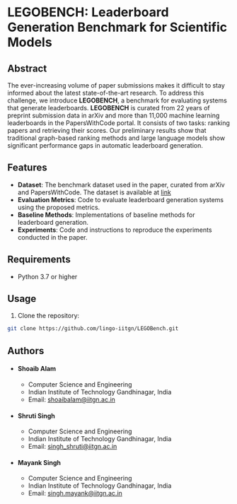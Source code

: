 # LEGOBENCH: Leaderboard Generation Benchmark for Scientific Models

<!-- ![GitHub](https://img.shields.io/github/license/lingo-iitgn/LEGOBench)
![GitHub release (latest by date)](https://img.shields.io/github/v/release/lingo-iitgn/LEGOBench)
![GitHub last commit](https://img.shields.io/github/last-commit/lingo-iitgn/LEGOBench)
 -->


## Abstract

The ever-increasing volume of paper submissions makes it difficult to stay informed about the latest state-of-the-art research. To address this challenge, we introduce **LEGOBENCH**, a benchmark for evaluating systems that generate leaderboards. **LEGOBENCH** is curated from 22 years of preprint submission data in arXiv and more than 11,000 machine learning leaderboards in the PapersWithCode portal. It consists of two tasks: ranking papers and retrieving their scores. Our preliminary results show that traditional graph-based ranking methods and large language models show significant performance gaps in automatic leaderboard generation.

## Features

- **Dataset**: The benchmark dataset used in the paper, curated from arXiv and PapersWithCode.
The dataset is available at [link](https://osf.io/9v2py/?view_only=6f91b0b510df498ba01595f8f278f94c)  
- **Evaluation Metrics**: Code to evaluate leaderboard generation systems using the proposed metrics.
- **Baseline Methods**: Implementations of baseline methods for leaderboard generation.
- **Experiments**: Code and instructions to reproduce the experiments conducted in the paper.

## Requirements

- Python 3.7 or higher
<!-- - Additional requirements can be found in the `requirements.txt` file. -->

## Usage

1. Clone the repository:

```bash
git clone https://github.com/lingo-iitgn/LEGOBench.git 
```


## Authors

- #### Shoaib Alam
  - Computer Science and Engineering
  - Indian Institute of Technology Gandhinagar, India
  - Email: shoaibalam@iitgn.ac.in
- #### Shruti Singh
  - Computer Science and Engineering
  - Indian Institute of Technology Gandhinagar, India
  - Email: singh_shruti@iitgn.ac.in
- #### Mayank Singh
  - Computer Science and Engineering
  - Indian Institute of Technology Gandhinagar, India
  - Email: singh.mayank@iitgn.ac.in

